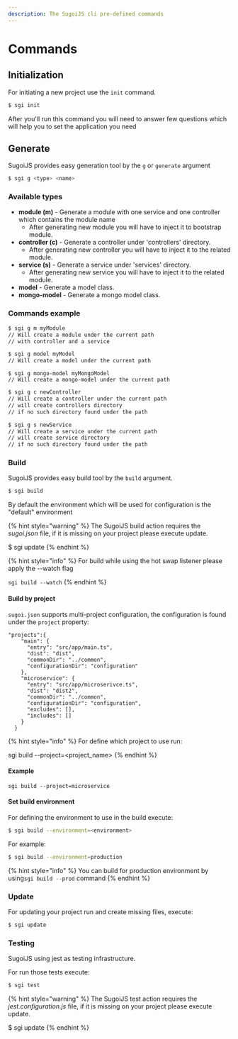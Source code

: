 ```yaml
---
description: The SugoiJS cli pre-defined commands
---
```


# Commands

## Initialization

For  initiating a new project use the `init` command.

```bash
$ sgi init
```

After you'll run this command you will need to answer few questions which will help you to set the application you need

## Generate

SugoiJS provides easy generation tool by the `g` or `generate` argument

```bash
$ sgi g <type> <name>
```

### Available types

* **module \(m\)** - Generate a module with one service and one controller which contains the module name 
  * After generating new module you will have to inject it to bootstrap module.
* **controller \(c\)** - Generate a controller under 'controllers' directory.
  * After generating new controller you will have to inject it to the related module.
* **service \(s\)** - Generate a service under 'services' directory.
  * After generating new service you will have to inject it to the related module.
* **model** - Generate a model class.
* **mongo-model** - Generate a mongo model class.

### Commands example

```bash
$ sgi g m myModule
// Will create a module under the current path 
// with controller and a service
```

```bash
$ sgi g model myModel
// Will create a model under the current path 
```

```text
$ sgi g mongo-model myMongoModel
// Will create a mongo-model under the current path 
```

```bash
$ sgi g c newController
// Will create a controller under the current path 
// will create controllers directory 
// if no such directory found under the path
```

```bash
$ sgi g s newService
// Will create a service under the current path 
// will create service directory 
// if no such directory found under the path
```

### Build

SugoiJS provides easy build tool by the `build` argument.

```bash
$ sgi build
```

By default the environment which will be used for configuration is the "default" environment

{% hint style="warning" %}
The SugoiJS build action requires the _sugoi.json_ file,  if it is missing on your project please execute update.

$ sgi update
{% endhint %}

{% hint style="info" %}
For build while using the hot swap listener please apply the --watch flag

`sgi build --watch`
{% endhint %}

#### Build by project

`sugoi.json` supports multi-project configuration, the configuration is found under the `project` property:

```text
"projects":{
    "main": {
      "entry": "src/app/main.ts",
      "dist": "dist",
      "commonDir": "../common",
      "configurationDir": "configuration"
    },
    "microservice": {
      "entry": "src/app/microserivce.ts",
      "dist": "dist2",
      "commonDir": "../common",
      "configurationDir": "configuration",
      "excludes": [],
      "includes": []
    }
  }
```

{% hint style="info" %}
For define which project to use run:

sgi build --project=&lt;project\_name&gt;
{% endhint %}

#### Example

```text
sgi build --project=microservice
```

#### Set build environment

For defining the environment to use in the build execute:

```bash
$ sgi build --environment=<environment>
```

For example:

```bash
$ sgi build --environment=production
```

{% hint style="info" %}
You can build for production environment by using`sgi build --prod` command
{% endhint %}

### Update

For updating your project run and create missing files, execute:

```bash
$ sgi update
```

### Testing

SugoiJS using jest as testing infrastructure. 

For run those tests execute:

```bash
$ sgi test
```

{% hint style="warning" %}
The SugoiJS test action requires the _jest.configuration.js_ file, if it is missing on your project please execute update.

$ sgi update
{% endhint %}

